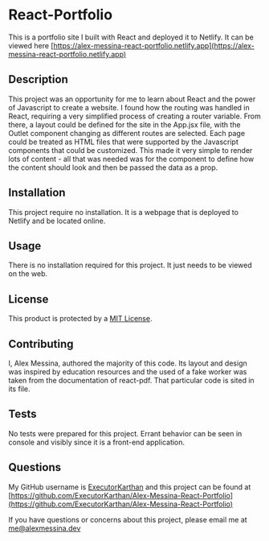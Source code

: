 # React-Portfolio
This is a portfolio site I built with React and deployed it to Netlify. It can be viewed here [https://alex-messina-react-portfolio.netlify.app](https://alex-messina-react-portfolio.netlify.app)

## Description
This project was an opportunity for me to learn about React and the power of Javascript to create a website. I found how the routing was handled in React, requiring a very simplified process of creating a router variable. From there, a layout could be defined for the site in the App.jsx file, with the Outlet component changing as different routes are selected. Each page could be treated as HTML files that were supported by the Javascript components that could be customized. This made it very simple to render lots of content - all that was needed was for the component to define how the content should look and then be passed the data as a prop.

## Installation
This project require no installation. It is a webpage that is deployed to Netlify and be located online.

## Usage
There is no installation required for this project. It just needs to be viewed on the web. 

## License
This product is protected by a [MIT License](http://choosealicense.com/licenses/mit).

## Contributing
I, Alex Messina, authored the majority of this code. Its layout and design was inspired by education resources and the used of a fake worker was taken from the documentation of react-pdf. That particular code is sited in its file. 

## Tests
No tests were prepared for this project. Errant behavior can be seen in console and visibly since it is a front-end application.

## Questions
My GitHub username is [ExecutorKarthan](https://github.com/ExecutorKarthan) and this project can be found at [https://github.com/ExecutorKarthan/Alex-Messina-React-Portfolio](https://github.com/ExecutorKarthan/Alex-Messina-React-Portfolio)

If you have questions or concerns about this project, please email me at me@alexmessina.dev
